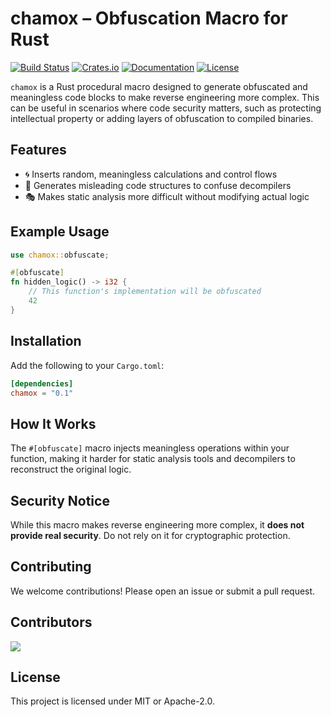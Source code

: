 # chamox – Obfuscation Macro for Rust

[![Build Status](https://github.com/yinheli/chamox/workflows/build/badge.svg)](https://github.com/yinheli/chamox/actions)
[![Crates.io](https://img.shields.io/crates/v/chamox.svg)](https://crates.io/crates/chamox)
[![Documentation](https://docs.rs/chamox/badge.svg)](https://docs.rs/chamox)
[![License](https://img.shields.io/crates/l/chamox.svg)](LICENSE)


`chamox` is a Rust procedural macro designed to generate obfuscated and meaningless code blocks to make reverse engineering more complex. This can be useful in scenarios where code security matters, such as protecting intellectual property or adding layers of obfuscation to compiled binaries.

## Features

- 🌀 Inserts random, meaningless calculations and control flows
- 🔀 Generates misleading code structures to confuse decompilers
- 🎭 Makes static analysis more difficult without modifying actual logic

## Example Usage

```rust
use chamox::obfuscate;

#[obfuscate]
fn hidden_logic() -> i32 {
    // This function's implementation will be obfuscated
    42
}
```

## Installation

Add the following to your `Cargo.toml`:
```toml
[dependencies]
chamox = "0.1"
```

## How It Works
The `#[obfuscate]` macro injects meaningless operations within your function, making it harder for static analysis tools and decompilers to reconstruct the original logic.

## Security Notice
While this macro makes reverse engineering more complex, it **does not provide real security**. Do not rely on it for cryptographic protection.

## Contributing

We welcome contributions! Please open an issue or submit a pull request.


## Contributors

<a href="https://github.com/yinheli/chamox/graphs/contributors">
  <img src="https://contrib.rocks/image?repo=yinheli/chamox" />
</a>


## License

This project is licensed under MIT or Apache-2.0.
